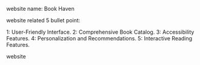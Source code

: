 website name: Book Haven

website related 5 bullet point:

1: User-Friendly Interface.
2: Comprehensive Book Catalog.
3: Accessibility Features.
4: Personalization and Recommendations.
5: Interactive Reading Features.



website 
